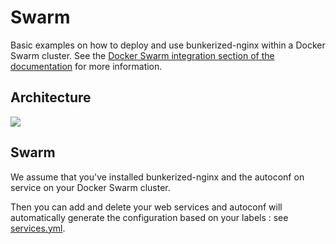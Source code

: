 # Swarm

Basic examples on how to deploy and use bunkerized-nginx within a Docker Swarm cluster. See the [Docker Swarm integration section of the documentation](https://bunkerized-nginx.readthedocs.io/en/latest/integrations.html#docker-swarm) for more information.

## Architecture

<img src="https://github.com/bunkerity/bunkerized-nginx/blob/dev/examples/swarm/architecture.png?raw=true" />

## Swarm

We assume that you've installed bunkerized-nginx and the autoconf on service on your Docker Swarm cluster.

Then you can add and delete your web services and autoconf will automatically generate the configuration based on your labels : see [services.yml](https://github.com/bunkerity/bunkerized-nginx/blob/master/examples/swarm/services.yml).
